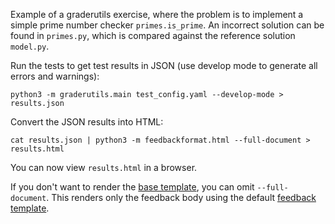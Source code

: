 Example of a graderutils exercise, where the problem is to implement a simple prime number checker `primes.is_prime`.
An incorrect solution can be found in `primes.py`, which is compared against the reference solution `model.py`.

Run the tests to get test results in JSON (use develop mode to generate all errors and warnings):
```
python3 -m graderutils.main test_config.yaml --develop-mode > results.json
```
Convert the JSON results into HTML:
```
cat results.json | python3 -m feedbackformat.html --full-document > results.html
```
You can now view `results.html` in a browser.

If you don't want to render the [base template](templates/base.html), you can omit `--full-document`.
This renders only the feedback body using the default [feedback template](templates/feedback.html).
